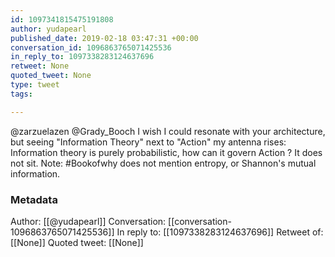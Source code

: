 ```yaml
---
id: 1097341815475191808
author: yudapearl
published_date: 2019-02-18 03:47:31 +00:00
conversation_id: 1096863765071425536
in_reply_to: 1097338283124637696
retweet: None
quoted_tweet: None
type: tweet
tags:

---
```


@zarzuelazen @Grady_Booch I wish I could resonate with your architecture, but seeing "Information Theory" next to "Action" my antenna rises: Information theory is purely probabilistic, how can it govern Action ? It does not sit. Note: #Bookofwhy does not mention entropy, or Shannon's mutual information.

### Metadata

Author: [[@yudapearl]]
Conversation: [[conversation-1096863765071425536]]
In reply to: [[1097338283124637696]]
Retweet of: [[None]]
Quoted tweet: [[None]]
